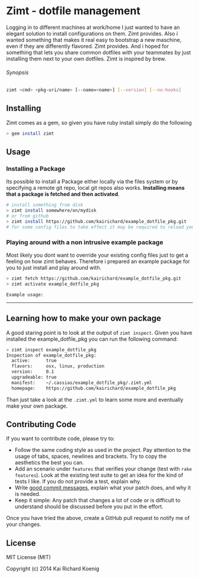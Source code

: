 Zimt - dotfile management
========
Logging in to different machines at work/home I just wanted to have an elegant solution to install configurations on them. Zimt provides. Also i wanted something that makes it real easy to bootstrap a new maschine, even if they are differently flavored. Zimt provides. And i hoped for something that lets you share common dotfiles with your teammates by just installing them next to your own dotfiles.
Zimt is inspired by brew. 
###### Synopsis
```bash
zimt <cmd> <pkg-uri/name> [--name=<name>] [--version] [--no-hooks]
```
Installing
-------------
Zimt comes as a gem, so given you have ruby install simply do the following
```bash
> gem install zimt
```
Usage
-----------
### Installing a Package
Its possible to install a Package either locally via the files system or by specifying a remote git repo,
local git repos also works. **Installing means that a package is fetched and then activated**.

```bash
# install something from disk
> zimt install somewhere/on/mydisk
# or from github
> zimt install https://github.com/kairichard/example_dotfile_pkg.git
# for some config files to take effect it may be required to reload your current terminal session 
```

### Playing around with a non intrusive example package
Most likely you dont want to override your existing config files just to get a feeling on how zimt
behaves. Therefore i prepared an example package for you to just install and play around with.
```bash
> zimt fetch https://github.com/kairichard/example_dotfile_pkg.git 
> zimt activate example_dotfile_pkg
```

```
Example usage:

```
- - -
## Learning how to make your own package
A good staring point is to look at the output of `zimt inspect`. Given you have installed the example_dotfile_pkg
you can run the following command:
```bash
> zimt inspect example_dotfile_pkg
Inspection of example_dotfile_pkg:
  active:      true
  flavors:     osx, linux, production
  version:     0.1
  upgradeable: true
  manifest:    ~/.cassias/example_dotfile_pkg/.zimt.yml
  homepage:    https://github.com/kairichard/example_dotfile_pkg
```
Than just take a look at the `.zimt.yml` to learn some more and eventually make your own package.

## Contributing Code

If you want to contribute code, please try to:

* Follow the same coding style as used in the project. Pay attention to the
  usage of tabs, spaces, newlines and brackets. Try to copy the aesthetics the
  best you can.
* Add an scenario under `features` that verifies your change (test with `rake features`). Look at the existing test
  suite to get an idea for the kind of tests I like. If you do not provide a
  test, explain why.
* Write [good commit messages](http://tbaggery.com/2008/04/19/a-note-about-git-commit-messages.html),
  explain what your patch does, and why it is needed.
* Keep it simple: Any patch that changes a lot of code or is difficult to
  understand should be discussed before you put in the effort.

Once you have tried the above, create a GitHub pull request to notify me of your
changes.

License
--------
MIT License (MIT)

Copyright (c) 2014 Kai Richard Koenig
